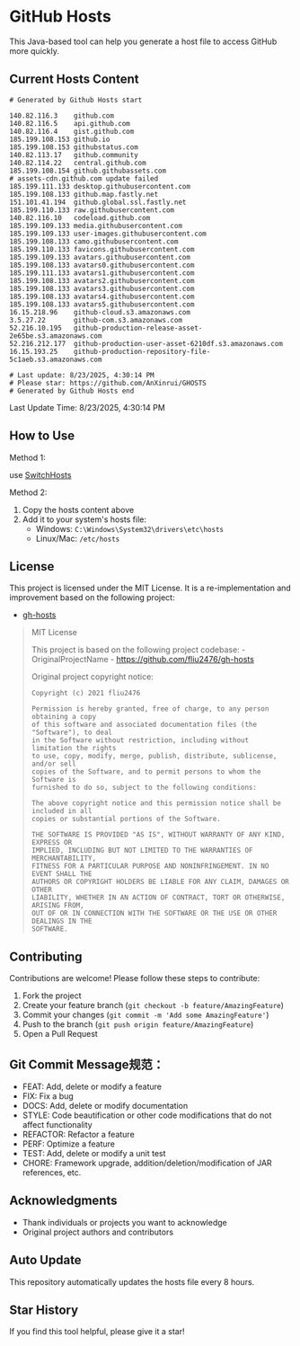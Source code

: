 # GitHub Hosts

This Java-based tool can help you generate a host file to access GitHub more quickly.

## Current Hosts Content

```hosts
# Generated by Github Hosts start  

140.82.116.3    github.com
140.82.116.5    api.github.com
140.82.116.4    gist.github.com
185.199.108.153 github.io
185.199.108.153 githubstatus.com
140.82.113.17   github.community
140.82.114.22   central.github.com
185.199.108.154 github.githubassets.com
# assets-cdn.github.com update failed
185.199.111.133 desktop.githubusercontent.com
185.199.108.133 github.map.fastly.net
151.101.41.194  github.global.ssl.fastly.net
185.199.110.133 raw.githubusercontent.com
140.82.116.10   codeload.github.com
185.199.109.133 media.githubusercontent.com
185.199.109.133 user-images.githubusercontent.com
185.199.108.133 camo.githubusercontent.com
185.199.110.133 favicons.githubusercontent.com
185.199.109.133 avatars.githubusercontent.com
185.199.108.133 avatars0.githubusercontent.com
185.199.111.133 avatars1.githubusercontent.com
185.199.108.133 avatars2.githubusercontent.com
185.199.108.133 avatars3.githubusercontent.com
185.199.108.133 avatars4.githubusercontent.com
185.199.108.133 avatars5.githubusercontent.com
16.15.218.96    github-cloud.s3.amazonaws.com
3.5.27.22       github-com.s3.amazonaws.com
52.216.10.195   github-production-release-asset-2e65be.s3.amazonaws.com
52.216.212.177  github-production-user-asset-6210df.s3.amazonaws.com
16.15.193.25    github-production-repository-file-5c1aeb.s3.amazonaws.com

# Last update: 8/23/2025, 4:30:14 PM
# Please star: https://github.com/AnXinrui/GHOSTS
# Generated by Github Hosts end
```

Last Update Time: 8/23/2025, 4:30:14 PM

## How to Use

Method 1:

use [SwitchHosts](https://github.com/oldj/SwitchHosts)

Method 2:
1. Copy the hosts content above
2. Add it to your system's hosts file:
   - Windows: `C:\Windows\System32\drivers\etc\hosts`
   - Linux/Mac: `/etc/hosts`

## License
This project is licensed under the MIT License. It is a re-implementation and improvement based on the following project:
- [gh-hosts](https://github.com/fliu2476/gh-hosts)

> MIT License 
>
> This project is based on the following project codebase: -OriginalProjectName - https://github.com/fliu2476/gh-hosts
>
> Original project copyright notice:
>
> ```
> Copyright (c) 2021 fliu2476
> 
> Permission is hereby granted, free of charge, to any person obtaining a copy
> of this software and associated documentation files (the "Software"), to deal
> in the Software without restriction, including without limitation the rights
> to use, copy, modify, merge, publish, distribute, sublicense, and/or sell
> copies of the Software, and to permit persons to whom the Software is
> furnished to do so, subject to the following conditions:
> 
> The above copyright notice and this permission notice shall be included in all
> copies or substantial portions of the Software.
> 
> THE SOFTWARE IS PROVIDED "AS IS", WITHOUT WARRANTY OF ANY KIND, EXPRESS OR
> IMPLIED, INCLUDING BUT NOT LIMITED TO THE WARRANTIES OF MERCHANTABILITY,
> FITNESS FOR A PARTICULAR PURPOSE AND NONINFRINGEMENT. IN NO EVENT SHALL THE
> AUTHORS OR COPYRIGHT HOLDERS BE LIABLE FOR ANY CLAIM, DAMAGES OR OTHER
> LIABILITY, WHETHER IN AN ACTION OF CONTRACT, TORT OR OTHERWISE, ARISING FROM,
> OUT OF OR IN CONNECTION WITH THE SOFTWARE OR THE USE OR OTHER DEALINGS IN THE
> SOFTWARE.
> ```

## Contributing

Contributions are welcome! Please follow these steps to contribute:

1. Fork the project
2. Create your feature branch (`git checkout -b feature/AmazingFeature`)
3. Commit your changes (`git commit -m 'Add some AmazingFeature'`)
4. Push to the branch (`git push origin feature/AmazingFeature`)
5. Open a Pull Request

## Git Commit Message规范：

- FEAT: Add, delete or modify a feature
- FIX: Fix a bug
- DOCS: Add, delete or modify documentation
- STYLE: Code beautification or other code modifications that do not affect functionality
- REFACTOR: Refactor a feature
- PERF: Optimize a feature
- TEST: Add, delete or modify a unit test
- CHORE: Framework upgrade, addition/deletion/modification of JAR references, etc.

## Acknowledgments

- Thank individuals or projects you want to acknowledge
- Original project authors and contributors

## Auto Update

This repository automatically updates the hosts file every 8 hours.

## Star History

If you find this tool helpful, please give it a star!

